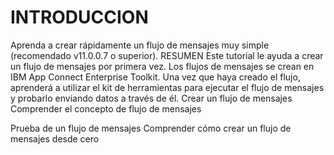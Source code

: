 # INTRODUCCION
Aprenda a crear rápidamente un flujo de mensajes muy simple (recomendado v11.0.0.7 o superior).
RESUMEN
Este tutorial le ayuda a crear un flujo de mensajes por primera vez. Los flujos de mensajes se crean en IBM App Connect Enterprise Toolkit.
Una vez que haya creado el flujo, aprenderá a utilizar el kit de herramientas para ejecutar el flujo de mensajes y probarlo enviando datos a través de él.
Crear un flujo de mensajes
Comprender el concepto de flujo de mensajes

Prueba de un flujo de mensajes
Comprender cómo crear un flujo de mensajes desde cero

